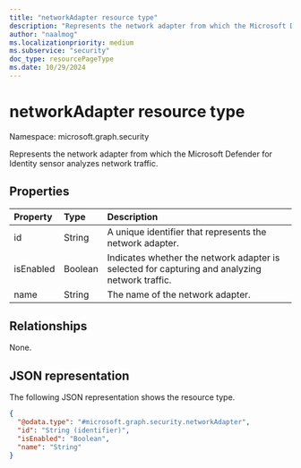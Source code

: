 ```yaml
---
title: "networkAdapter resource type"
description: "Represents the network adapter from which the Microsoft Defender for Identity sensor analyzes network traffic."
author: "naalmog"
ms.localizationpriority: medium
ms.subservice: "security"
doc_type: resourcePageType
ms.date: 10/29/2024
---
```


# networkAdapter resource type

Namespace: microsoft.graph.security

Represents the network adapter from which the Microsoft Defender for Identity sensor analyzes network traffic.

## Properties
|Property|Type|Description|
|:---|:---|:---|
|id|String|A unique identifier that represents the network adapter.|
|isEnabled|Boolean|Indicates whether the network adapter is selected for capturing and analyzing network traffic.|
|name|String|The name of the network adapter.|

## Relationships
None.

## JSON representation
The following JSON representation shows the resource type.
<!-- {
  "blockType": "resource",
  "keyProperty": "id",
  "@odata.type": "microsoft.graph.security.networkAdapter",
  "baseType": "microsoft.graph.entity",
  "openType": false
}
-->
``` json
{
  "@odata.type": "#microsoft.graph.security.networkAdapter",
  "id": "String (identifier)",
  "isEnabled": "Boolean",
  "name": "String"
}
```

